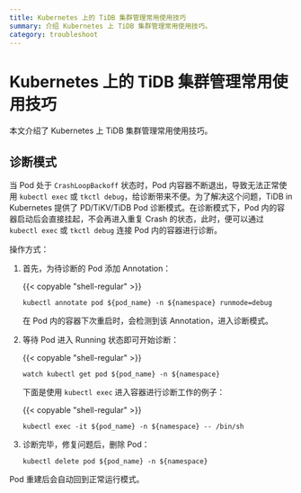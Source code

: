 ```yaml
---
title: Kubernetes 上的 TiDB 集群管理常用使用技巧
summary: 介绍 Kubernetes 上 TiDB 集群管理常用使用技巧。
category: troubleshoot
---
```


# Kubernetes 上的 TiDB 集群管理常用使用技巧

本文介绍了 Kubernetes 上 TiDB 集群管理常用使用技巧。

## 诊断模式

当 Pod 处于 `CrashLoopBackoff` 状态时，Pod 内容器不断退出，导致无法正常使用 `kubectl exec` 或 `tkctl debug`，给诊断带来不便。为了解决这个问题，TiDB in Kubernetes 提供了 PD/TiKV/TiDB Pod 诊断模式。在诊断模式下，Pod 内的容器启动后会直接挂起，不会再进入重复 Crash 的状态，此时，便可以通过 `kubectl exec` 或 `tkctl debug` 连接 Pod 内的容器进行诊断。

操作方式：

1. 首先，为待诊断的 Pod 添加 Annotation：

    {{< copyable "shell-regular" >}}

    ```shell
    kubectl annotate pod ${pod_name} -n ${namespace} runmode=debug
    ```

    在 Pod 内的容器下次重启时，会检测到该 Annotation，进入诊断模式。

2. 等待 Pod 进入 Running 状态即可开始诊断：

    {{< copyable "shell-regular" >}}

    ```shell
    watch kubectl get pod ${pod_name} -n ${namespace}
    ```

    下面是使用 `kubectl exec` 进入容器进行诊断工作的例子：

    {{< copyable "shell-regular" >}}

    ```shell
    kubectl exec -it ${pod_name} -n ${namespace} -- /bin/sh
    ```

3. 诊断完毕，修复问题后，删除 Pod：

    ```shell
    kubectl delete pod ${pod_name} -n ${namespace}
    ```

Pod 重建后会自动回到正常运行模式。
